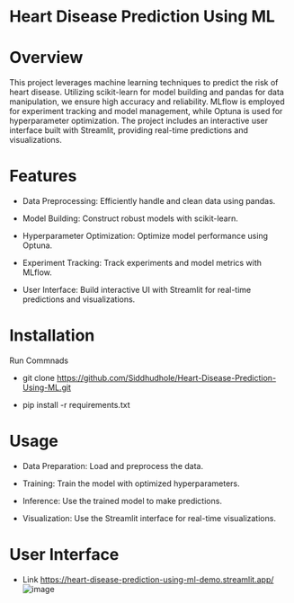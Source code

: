 # Heart Disease Prediction Using ML 

# Overview
This project leverages  machine learning techniques to predict the risk of heart disease. Utilizing scikit-learn for model building and pandas for data manipulation, we ensure high accuracy and reliability. MLflow is employed for experiment tracking and model management, while Optuna is used for hyperparameter optimization. The project includes an interactive user interface built with Streamlit, providing real-time predictions and visualizations.

# Features
- Data Preprocessing: Efficiently handle and clean data using pandas.

- Model Building: Construct robust models with scikit-learn.

- Hyperparameter Optimization: Optimize model performance using Optuna.

- Experiment Tracking: Track experiments and model metrics with MLflow.

- User Interface: Build interactive UI with Streamlit for real-time predictions and visualizations.

# Installation
Run Commnads 
- git clone https://github.com/Siddhudhole/Heart-Disease-Prediction-Using-ML.git

- pip install -r requirements.txt

# Usage
- Data Preparation: Load and preprocess the data.

- Training: Train the model with optimized hyperparameters.

- Inference: Use the trained model to make predictions.

- Visualization: Use the Streamlit interface for real-time visualizations.

# User Interface
- Link https://heart-disease-prediction-using-ml-demo.streamlit.app/ 
![image](https://github.com/user-attachments/assets/d24861c1-61dc-4413-afa9-40a08c2bfe4b)

